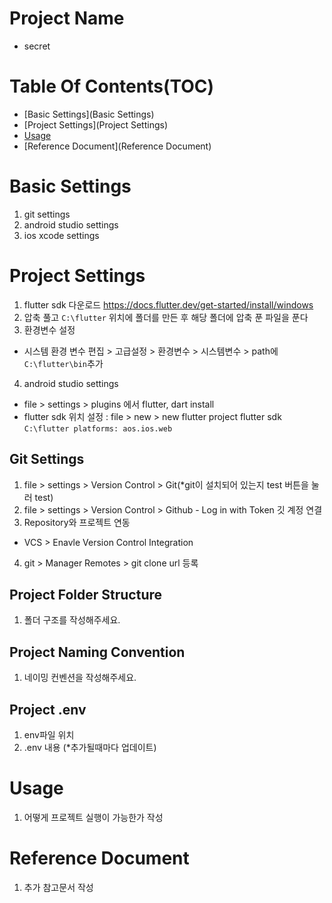 # Project Name

- secret

# Table Of Contents(TOC)

- [Basic Settings](Basic Settings)
- [Project Settings](Project Settings)
- [Usage](Usage)
- [Reference Document](Reference Document)

# Basic Settings

1. git settings
2. android studio settings
3. ios xcode settings

# Project Settings

1.  flutter sdk 다운로드
    <https://docs.flutter.dev/get-started/install/windows>
2.  압축 풀고 `C:\flutter` 위치에 폴더를 만든 후 해당 폴더에 압축 푼 파일을 푼다
3.  환경변수 설정

- 시스템 환경 변수 편집 > 고급설정 > 환경변수 > 시스템변수 > path에 `C:\flutter\bin`추가

4. android studio settings

- file > settings > plugins 에서 flutter, dart install
- flutter sdk 위치 설정 : file > new > new flutter project flutter sdk
  `C:\flutter platforms: aos.ios.web`

## Git Settings

1. file > settings > Version Control > Git(\*git이 설치되어 있는지 test 버튼을 눌러 test)
2. file > settings > Version Control > Github - Log in with Token 깃 계정 연결
3. Repository와 프로젝트 연동

- VCS > Enavle Version Control Integration

4. git > Manager Remotes > git clone url 등록

## Project Folder Structure

1. 폴더 구조를 작성해주세요.

## Project Naming Convention

1. 네이밍 컨벤션을 작성해주세요.

## Project .env

1. env파일 위치
2. .env 내용 (\*추가될때마다 업데이트)

# Usage

1. 어떻게 프로젝트 실행이 가능한가 작성

# Reference Document

1. 추가 참고문서 작성
